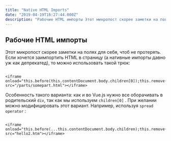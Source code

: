 ```yaml
---
title: "Native HTML Imports"
date: "2019-04-19T16:27:44.000Z"
description: "Рабочие HTML импорты Этот микропост скорее заметки на полях для себя, чтоб не протерять. Если хочется заимпортить HTML в страниц"
---
```


<h2 id="-html-">Рабочие HTML импорты</h2><p>Этот микропост скорее заметки на полях для себя, чтоб не протерять. Если хочется заимпортить HTML в страницу (а нативные импорты давно уж как депрекатед), то можно использовать такой трюк:</p><pre><code class="language-html">
&lt;iframe
onload="this.before(this.contentDocument.body.children[0]);this.remove()"
src="/parts/somepart.html"&gt;&lt;/iframe&gt;
</code></pre><p>Особенность такого варианта: как и во Vue.js нужно все оборачивать в родительский <code>div</code>, так как мы используем <code>children[0]</code> . При желании можно модифицировать этот вариант. Например, используя <code>spread operator</code> :</p><pre><code class="language-html">
&lt;iframe
onload="this.before(...this.contentDocument.body.children);this.remove()"
src="hello2.htm"&gt;&lt;/iframe&gt;
</code></pre>

